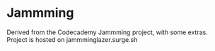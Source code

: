 # Jammming
Derived from the Codecademy Jammming project, with some extras. 
Project is hosted on jammminglazer.surge.sh

